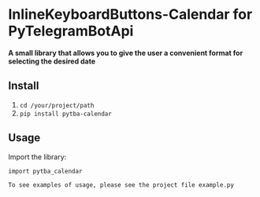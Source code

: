 # InlineKeyboardButtons-Calendar for PyTelegramBotApi

**A small library that allows you to give the user a convenient format for selecting the desired date**

## Install

1. `cd /your/project/path`
2. `pip install pytba-calendar`

## Usage

Import the library:

`import pytba_calendar`

`To see examples of usage, please see the project file example.py`